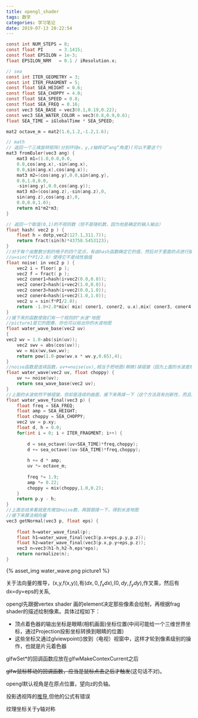 ```yaml
---
title: opengl_shader
tags: 数学
categories: 学习笔记
date: 2019-07-13 20:22:54
---
```


<script type="text/x-mathjax-config">
  MathJax.Hub.Config({tex2jax: {inlineMath: [['$','$'], ['\\(','\\)']]}});
</script>
<script type="text/javascript" async
  src="https://wujilingfeng.top/MathJax/MathJax.js?config=TeX-AMS_CHTML">
</script>



<!--more-->

```c
const int NUM_STEPS = 8;
const float PI	 	= 3.1415;
const float EPSILON	= 1e-3;
float EPSILON_NRM	= 0.1 / iResolution.x;

// sea
const int ITER_GEOMETRY = 3;
const int ITER_FRAGMENT = 5;
const float SEA_HEIGHT = 0.6;
const float SEA_CHOPPY = 4.0;
const float SEA_SPEED = 0.8;
const float SEA_FREQ = 0.16;
const vec3 SEA_BASE = vec3(0.1,0.19,0.22);
const vec3 SEA_WATER_COLOR = vec3(0.8,0.9,0.6);
float SEA_TIME = iGlobalTime * SEA_SPEED;

mat2 octave_m = mat2(1.6,1.2,-1.2,1.6);

// math
// 返回一个三维旋转矩阵(分别环绕x，y,z轴转动”ang“角度)(可以不要这个)
mat3 fromEuler(vec3 ang) {
	mat3 m1=(1.0,0.0,0.0,
	0.0,cos(ang.x),-sin(ang.x),
	0.0,sin(ang.x),cos(ang.x));
	mat3 m2=(cos(ang.y),0.0,sin(ang.y),
	0.0,1.0,0.0,
	-sin(ang.y),0.0,cos(ang.y));
	mat3 m3=(cos(ang.z),-sin(ang.z),0,
	sin(ang.z),cos(ang.z),0,
	0.0,0.0,1.0);
	return m1*m2*m3;
}

// 返回一个取值(0,1)的不规则数（但不是随机数，因为他是确定的输入输出）
float hash( vec2 p ) {
    float h = dotp,vec2(127.1,311.7));	
    return fract(sin(h)*43758.5453123);
}
//对于每个由整数分割的格子的四个定点，有由hash函数确定它的值，然后对于里面的点进行插值取值
//u=sin(f*PI/2.0）使得它不是线性插值
float noise( in vec2 p ) {
    vec2 i = floor( p );
    vec2 f = fract( p );
    vec2 coner1=hash(i+vec2(0.0,0.0));
    vec2 coner2=hash(i+vec2(1.0,0.0));
    vec2 coner3=hash(i+vec2(0.0,1.0));
    vec2 coner4=hash(i+vec2(1.0,1.0));
    vec2 u = sin(f*PI/2.0);
    return -1.0+2.0*mix( mix( coner1, coner2, u.x),mix( coner3, coner4,u.x),u.y);
}
//接下来的函数使我们有一个规则的"水波"地图
//picture1是它的图像，你也可以给出你的水波地图
float water_wave_base(vec2 uv)
{
vec2 wv = 1.0-abs(sin(uv)); 
    vec2 swv = abs(cos(uv));  
    wv = mix(wv,swv,wv);
    return pow(1.0-pow(wv.x * wv.y,0.65),4);
}
//noise函数是连续函数，uv+=noise(uv),相当于把地图(稍微)揉褶皱（因为上面的水波是规则的）
float water_wave(vec2 uv, float choppy) {
    uv += noise(uv);
    return sea_wave_base(vec2 uv);
}
//上面的水波依然不够褶皱，但却是连续的曲面，接下来再揉一下（这个方法具有创新性，而且曲面是连续的)
float water_wave_final(vec3 p) {
    float freq = SEA_FREQ;
    float amp = SEA_HEIGHT;
    float choppy = SEA_CHOPPY;
    vec2 uv = p.xy; 
    float d, h = 0.0;    
    for(int i = 0; i < ITER_FRAGMENT; i++) {
       
    	d = sea_octave((uv+SEA_TIME)*freq,choppy);
    	d += sea_octave((uv-SEA_TIME)*freq,choppy);
        
        h += d * amp; 
    	uv *= octave_m;
        
        freq *= 1.9; 
        amp *= 0.22; 
        choppy = mix(choppy,1.0,0.2);
    }
    return p.y - h;
}
//上面总结来看就是先增加noise数，再狠狠揉一下，得到水波地图
//接下来算法相向量
vec3 getNormal(vec3 p, float eps) {
  
    float h=water_wave_final(p);
    float h1=water_wave_final(vec3(p.x+eps,p.y,p.z));
    float h2=water_wave_final(vec3(p.x,p.y+eps,p.z));
    vec3 n=vec3(h1-h,h2-h,eps*eps);
    return normalize(n);
}


```

{% asset_img water_wave.png picture1 %}

关于法向量的推导，(x,y,f(x,y)),有$\left(dx,0,f_xdx\right)$,$\left(0,dy,f_ydy\right)$,作叉乘，然后有dx=dy=eps的关系,

opengl先跟据vertex shader 画的element决定那些像素会绘制，再根据frag shader的描述绘制像素。具体过程如下：
* 顶点着色器的输出坐标是眼睛(相机画面)坐标位置(中间可能给一个三维世界坐标，通过Projection投影坐标转换到眼睛的位置)
* 这些坐标又通过glviewpoint()放到（电视）视窗中，这样才轮到像素级别的操作，也就是片元着色器


glfwSet*的回调函数应放在glfwMakeContexCurrent之后

~~glfw鼠标移动的回调函数，应当是鼠标点击之后才触发~~(这句话不对)。

opengl默认视角是在原点位置，望向z的负轴。

投影透视阵的[推导](https://www.cnblogs.com/bluebean/p/5276111.html),但他的公式有错误

纹理坐标关于y轴对称